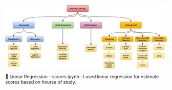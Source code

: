 <p align="center">
  <img src="machinelearning.jpg"  />
</p>
📌 Linear Regression - scores.ipynb : I used linear regression for estimate scores based on hourse of study. 
